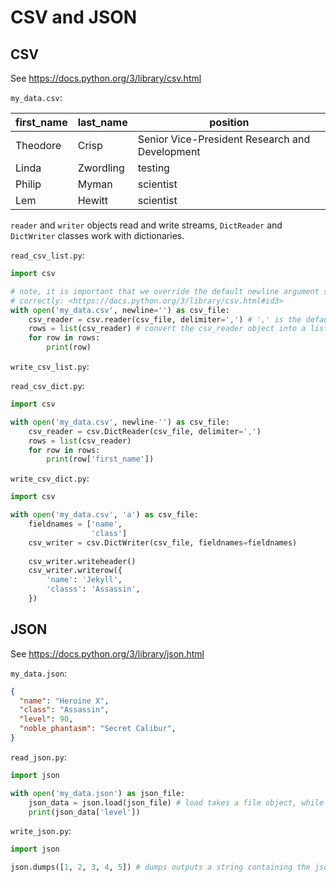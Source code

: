 CSV and JSON
============

CSV
---
See <https://docs.python.org/3/library/csv.html>


`my_data.csv`:

first_name | last_name | position
-----------|-----------|---------
Theodore   | Crisp     | Senior Vice-President Research and Development
Linda      | Zwordling | testing
Philip     | Myman     | scientist
Lem        | Hewitt    | scientist



`reader` and `writer` objects read and write streams, `DictReader` and `DictWriter` classes work with dictionaries.

`read_csv_list.py`:

```Python
import csv

# note, it is important that we override the default newline argument so that newlines embedded within quoted fields are handled
# correctly: <https://docs.python.org/3/library/csv.html#id3>
with open('my_data.csv', newline='') as csv_file:
    csv_reader = csv.reader(csv_file, delimiter=',') # ',' is the default for delimited, included only for illustration
    rows = list(csv_reader) # convert the csv_reader object into a list of rows
    for row in rows:
        print(row)
```

`write_csv_list.py`:

`read_csv_dict.py`:

```Python
import csv

with open('my_data.csv', newline-'') as csv_file:
    csv_reader = csv.DictReader(csv_file, delimiter=',')
    rows = list(csv_reader)
    for row in rows:
        print(row['first_name'])
```

`write_csv_dict.py`:

```Python
import csv

with open('my_data.csv', 'a') as csv_file:
    fieldnames = ['name',
                  'class']
    csv_writer = csv.DictWriter(csv_file, fieldnames=fieldnames)
    
    csv_writer.writeheader()
    csv_writer.writerow({
        'name': 'Jekyll',
        'classs': 'Assassin',
    })
```

JSON
----
See <https://docs.python.org/3/library/json.html>

`my_data.json`:

```JSON
{
  "name": "Heroine X",
  "class": "Assassin",
  "level": 90,
  "noble_phantasm": "Secret Calibur",
}
```

`read_json.py`:

```Python
import json

with open('my_data.json') as json_file:
    json_data = json.load(json_file) # load takes a file object, while loads takes the contents of a json file as a string
    print(json_data['level'])
```

`write_json.py`:

```Python
import json

json.dumps([1, 2, 3, 4, 5]) # dumps outputs a string containing the json data, dump outputs a file that is json-encoded
```
    
